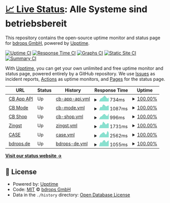 # [📈 Live Status](https://bdrops-GmbH.github.io/upptime): <!--live status--> **Alle Systeme sind betriebsbereit**

This repository contains the open-source uptime monitor and status page for [bdrops GmbH](https://bdrops.de), powered by [Upptime](https://github.com/upptime/upptime).

[![Uptime CI](https://github.com/koj-co/upptime/workflows/Uptime%20CI/badge.svg)](https://github.com/koj-co/upptime/actions?query=workflow%3A%22Uptime+CI%22)
[![Response Time CI](https://github.com/koj-co/upptime/workflows/Response%20Time%20CI/badge.svg)](https://github.com/koj-co/upptime/actions?query=workflow%3A%22Response+Time+CI%22)
[![Graphs CI](https://github.com/koj-co/upptime/workflows/Graphs%20CI/badge.svg)](https://github.com/koj-co/upptime/actions?query=workflow%3A%22Graphs+CI%22)
[![Static Site CI](https://github.com/koj-co/upptime/workflows/Static%20Site%20CI/badge.svg)](https://github.com/koj-co/upptime/actions?query=workflow%3A%22Static+Site+CI%22)
[![Summary CI](https://github.com/koj-co/upptime/workflows/Summary%20CI/badge.svg)](https://github.com/koj-co/upptime/actions?query=workflow%3A%22Summary+CI%22)

With [Upptime](https://upptime.js.org), you can get your own unlimited and free uptime monitor and status page, powered entirely by a GitHub repository. We use [Issues](https://github.com/bdrops-GmbH/upptime/issues) as incident reports, [Actions](https://github.com/bdrops-GmbH/upptime/actions) as uptime monitors, and [Pages](https://bdrops-GmbH.github.io/upptime) for the status page.

<!--start: status pages-->
<!-- This summary is generated by Upptime (https://github.com/upptime/upptime) -->
<!-- Do not edit this manually, your changes will be overwritten -->
<!-- prettier-ignore -->
| URL | Status | History | Response Time | Uptime |
| --- | ------ | ------- | ------------- | ------ |
| <img alt="" src="https://favicons.githubusercontent.com/app.cbmode.de" height="13"> [CB App API](https://app.cbmode.de/app/tiles) | Up | [cb-app-api.yml](https://github.com/bdrops-GmbH/upptime/commits/HEAD/history/cb-app-api.yml) | <details><summary><img alt="Response time graph" src="./graphs/cb-app-api/response-time-week.png" height="20"> 734ms</summary><br><a href="https://upptime.bdrops.space/history/cb-app-api"><img alt="Response time 908" src="https://img.shields.io/endpoint?url=https%3A%2F%2Fraw.githubusercontent.com%2Fbdrops-GmbH%2Fupptime%2FHEAD%2Fapi%2Fcb-app-api%2Fresponse-time.json"></a><br><a href="https://upptime.bdrops.space/history/cb-app-api"><img alt="24-hour response time 724" src="https://img.shields.io/endpoint?url=https%3A%2F%2Fraw.githubusercontent.com%2Fbdrops-GmbH%2Fupptime%2FHEAD%2Fapi%2Fcb-app-api%2Fresponse-time-day.json"></a><br><a href="https://upptime.bdrops.space/history/cb-app-api"><img alt="7-day response time 734" src="https://img.shields.io/endpoint?url=https%3A%2F%2Fraw.githubusercontent.com%2Fbdrops-GmbH%2Fupptime%2FHEAD%2Fapi%2Fcb-app-api%2Fresponse-time-week.json"></a><br><a href="https://upptime.bdrops.space/history/cb-app-api"><img alt="30-day response time 775" src="https://img.shields.io/endpoint?url=https%3A%2F%2Fraw.githubusercontent.com%2Fbdrops-GmbH%2Fupptime%2FHEAD%2Fapi%2Fcb-app-api%2Fresponse-time-month.json"></a><br><a href="https://upptime.bdrops.space/history/cb-app-api"><img alt="1-year response time 920" src="https://img.shields.io/endpoint?url=https%3A%2F%2Fraw.githubusercontent.com%2Fbdrops-GmbH%2Fupptime%2FHEAD%2Fapi%2Fcb-app-api%2Fresponse-time-year.json"></a></details> | <details><summary><a href="https://upptime.bdrops.space/history/cb-app-api">100.00%</a></summary><a href="https://upptime.bdrops.space/history/cb-app-api"><img alt="All-time uptime 99.98%" src="https://img.shields.io/endpoint?url=https%3A%2F%2Fraw.githubusercontent.com%2Fbdrops-GmbH%2Fupptime%2FHEAD%2Fapi%2Fcb-app-api%2Fuptime.json"></a><br><a href="https://upptime.bdrops.space/history/cb-app-api"><img alt="24-hour uptime 100.00%" src="https://img.shields.io/endpoint?url=https%3A%2F%2Fraw.githubusercontent.com%2Fbdrops-GmbH%2Fupptime%2FHEAD%2Fapi%2Fcb-app-api%2Fuptime-day.json"></a><br><a href="https://upptime.bdrops.space/history/cb-app-api"><img alt="7-day uptime 100.00%" src="https://img.shields.io/endpoint?url=https%3A%2F%2Fraw.githubusercontent.com%2Fbdrops-GmbH%2Fupptime%2FHEAD%2Fapi%2Fcb-app-api%2Fuptime-week.json"></a><br><a href="https://upptime.bdrops.space/history/cb-app-api"><img alt="30-day uptime 100.00%" src="https://img.shields.io/endpoint?url=https%3A%2F%2Fraw.githubusercontent.com%2Fbdrops-GmbH%2Fupptime%2FHEAD%2Fapi%2Fcb-app-api%2Fuptime-month.json"></a><br><a href="https://upptime.bdrops.space/history/cb-app-api"><img alt="1-year uptime 100.00%" src="https://img.shields.io/endpoint?url=https%3A%2F%2Fraw.githubusercontent.com%2Fbdrops-GmbH%2Fupptime%2FHEAD%2Fapi%2Fcb-app-api%2Fuptime-year.json"></a></details>
| <img alt="" src="https://favicons.githubusercontent.com/cbmode.de" height="13"> [CB Mode](https://cbmode.de) | Up | [cb-mode.yml](https://github.com/bdrops-GmbH/upptime/commits/HEAD/history/cb-mode.yml) | <details><summary><img alt="Response time graph" src="./graphs/cb-mode/response-time-week.png" height="20"> 1087ms</summary><br><a href="https://upptime.bdrops.space/history/cb-mode"><img alt="Response time 1111" src="https://img.shields.io/endpoint?url=https%3A%2F%2Fraw.githubusercontent.com%2Fbdrops-GmbH%2Fupptime%2FHEAD%2Fapi%2Fcb-mode%2Fresponse-time.json"></a><br><a href="https://upptime.bdrops.space/history/cb-mode"><img alt="24-hour response time 1201" src="https://img.shields.io/endpoint?url=https%3A%2F%2Fraw.githubusercontent.com%2Fbdrops-GmbH%2Fupptime%2FHEAD%2Fapi%2Fcb-mode%2Fresponse-time-day.json"></a><br><a href="https://upptime.bdrops.space/history/cb-mode"><img alt="7-day response time 1087" src="https://img.shields.io/endpoint?url=https%3A%2F%2Fraw.githubusercontent.com%2Fbdrops-GmbH%2Fupptime%2FHEAD%2Fapi%2Fcb-mode%2Fresponse-time-week.json"></a><br><a href="https://upptime.bdrops.space/history/cb-mode"><img alt="30-day response time 1177" src="https://img.shields.io/endpoint?url=https%3A%2F%2Fraw.githubusercontent.com%2Fbdrops-GmbH%2Fupptime%2FHEAD%2Fapi%2Fcb-mode%2Fresponse-time-month.json"></a><br><a href="https://upptime.bdrops.space/history/cb-mode"><img alt="1-year response time 1125" src="https://img.shields.io/endpoint?url=https%3A%2F%2Fraw.githubusercontent.com%2Fbdrops-GmbH%2Fupptime%2FHEAD%2Fapi%2Fcb-mode%2Fresponse-time-year.json"></a></details> | <details><summary><a href="https://upptime.bdrops.space/history/cb-mode">100.00%</a></summary><a href="https://upptime.bdrops.space/history/cb-mode"><img alt="All-time uptime 99.98%" src="https://img.shields.io/endpoint?url=https%3A%2F%2Fraw.githubusercontent.com%2Fbdrops-GmbH%2Fupptime%2FHEAD%2Fapi%2Fcb-mode%2Fuptime.json"></a><br><a href="https://upptime.bdrops.space/history/cb-mode"><img alt="24-hour uptime 100.00%" src="https://img.shields.io/endpoint?url=https%3A%2F%2Fraw.githubusercontent.com%2Fbdrops-GmbH%2Fupptime%2FHEAD%2Fapi%2Fcb-mode%2Fuptime-day.json"></a><br><a href="https://upptime.bdrops.space/history/cb-mode"><img alt="7-day uptime 100.00%" src="https://img.shields.io/endpoint?url=https%3A%2F%2Fraw.githubusercontent.com%2Fbdrops-GmbH%2Fupptime%2FHEAD%2Fapi%2Fcb-mode%2Fuptime-week.json"></a><br><a href="https://upptime.bdrops.space/history/cb-mode"><img alt="30-day uptime 100.00%" src="https://img.shields.io/endpoint?url=https%3A%2F%2Fraw.githubusercontent.com%2Fbdrops-GmbH%2Fupptime%2FHEAD%2Fapi%2Fcb-mode%2Fuptime-month.json"></a><br><a href="https://upptime.bdrops.space/history/cb-mode"><img alt="1-year uptime 100.00%" src="https://img.shields.io/endpoint?url=https%3A%2F%2Fraw.githubusercontent.com%2Fbdrops-GmbH%2Fupptime%2FHEAD%2Fapi%2Fcb-mode%2Fuptime-year.json"></a></details>
| <img alt="" src="https://favicons.githubusercontent.com/shop.cbmode.de" height="13"> [CB Shop](https://shop.cbmode.de) | Up | [cb-shop.yml](https://github.com/bdrops-GmbH/upptime/commits/HEAD/history/cb-shop.yml) | <details><summary><img alt="Response time graph" src="./graphs/cb-shop/response-time-week.png" height="20"> 996ms</summary><br><a href="https://upptime.bdrops.space/history/cb-shop"><img alt="Response time 927" src="https://img.shields.io/endpoint?url=https%3A%2F%2Fraw.githubusercontent.com%2Fbdrops-GmbH%2Fupptime%2FHEAD%2Fapi%2Fcb-shop%2Fresponse-time.json"></a><br><a href="https://upptime.bdrops.space/history/cb-shop"><img alt="24-hour response time 1402" src="https://img.shields.io/endpoint?url=https%3A%2F%2Fraw.githubusercontent.com%2Fbdrops-GmbH%2Fupptime%2FHEAD%2Fapi%2Fcb-shop%2Fresponse-time-day.json"></a><br><a href="https://upptime.bdrops.space/history/cb-shop"><img alt="7-day response time 996" src="https://img.shields.io/endpoint?url=https%3A%2F%2Fraw.githubusercontent.com%2Fbdrops-GmbH%2Fupptime%2FHEAD%2Fapi%2Fcb-shop%2Fresponse-time-week.json"></a><br><a href="https://upptime.bdrops.space/history/cb-shop"><img alt="30-day response time 1073" src="https://img.shields.io/endpoint?url=https%3A%2F%2Fraw.githubusercontent.com%2Fbdrops-GmbH%2Fupptime%2FHEAD%2Fapi%2Fcb-shop%2Fresponse-time-month.json"></a><br><a href="https://upptime.bdrops.space/history/cb-shop"><img alt="1-year response time 952" src="https://img.shields.io/endpoint?url=https%3A%2F%2Fraw.githubusercontent.com%2Fbdrops-GmbH%2Fupptime%2FHEAD%2Fapi%2Fcb-shop%2Fresponse-time-year.json"></a></details> | <details><summary><a href="https://upptime.bdrops.space/history/cb-shop">100.00%</a></summary><a href="https://upptime.bdrops.space/history/cb-shop"><img alt="All-time uptime 99.42%" src="https://img.shields.io/endpoint?url=https%3A%2F%2Fraw.githubusercontent.com%2Fbdrops-GmbH%2Fupptime%2FHEAD%2Fapi%2Fcb-shop%2Fuptime.json"></a><br><a href="https://upptime.bdrops.space/history/cb-shop"><img alt="24-hour uptime 100.00%" src="https://img.shields.io/endpoint?url=https%3A%2F%2Fraw.githubusercontent.com%2Fbdrops-GmbH%2Fupptime%2FHEAD%2Fapi%2Fcb-shop%2Fuptime-day.json"></a><br><a href="https://upptime.bdrops.space/history/cb-shop"><img alt="7-day uptime 100.00%" src="https://img.shields.io/endpoint?url=https%3A%2F%2Fraw.githubusercontent.com%2Fbdrops-GmbH%2Fupptime%2FHEAD%2Fapi%2Fcb-shop%2Fuptime-week.json"></a><br><a href="https://upptime.bdrops.space/history/cb-shop"><img alt="30-day uptime 100.00%" src="https://img.shields.io/endpoint?url=https%3A%2F%2Fraw.githubusercontent.com%2Fbdrops-GmbH%2Fupptime%2FHEAD%2Fapi%2Fcb-shop%2Fuptime-month.json"></a><br><a href="https://upptime.bdrops.space/history/cb-shop"><img alt="1-year uptime 100.00%" src="https://img.shields.io/endpoint?url=https%3A%2F%2Fraw.githubusercontent.com%2Fbdrops-GmbH%2Fupptime%2FHEAD%2Fapi%2Fcb-shop%2Fuptime-year.json"></a></details>
| <img alt="" src="https://favicons.githubusercontent.com/www.zingst.de" height="13"> [Zingst](https://www.zingst.de) | Up | [zingst.yml](https://github.com/bdrops-GmbH/upptime/commits/HEAD/history/zingst.yml) | <details><summary><img alt="Response time graph" src="./graphs/zingst/response-time-week.png" height="20"> 1731ms</summary><br><a href="https://upptime.bdrops.space/history/zingst"><img alt="Response time 2575" src="https://img.shields.io/endpoint?url=https%3A%2F%2Fraw.githubusercontent.com%2Fbdrops-GmbH%2Fupptime%2FHEAD%2Fapi%2Fzingst%2Fresponse-time.json"></a><br><a href="https://upptime.bdrops.space/history/zingst"><img alt="24-hour response time 1854" src="https://img.shields.io/endpoint?url=https%3A%2F%2Fraw.githubusercontent.com%2Fbdrops-GmbH%2Fupptime%2FHEAD%2Fapi%2Fzingst%2Fresponse-time-day.json"></a><br><a href="https://upptime.bdrops.space/history/zingst"><img alt="7-day response time 1731" src="https://img.shields.io/endpoint?url=https%3A%2F%2Fraw.githubusercontent.com%2Fbdrops-GmbH%2Fupptime%2FHEAD%2Fapi%2Fzingst%2Fresponse-time-week.json"></a><br><a href="https://upptime.bdrops.space/history/zingst"><img alt="30-day response time 1747" src="https://img.shields.io/endpoint?url=https%3A%2F%2Fraw.githubusercontent.com%2Fbdrops-GmbH%2Fupptime%2FHEAD%2Fapi%2Fzingst%2Fresponse-time-month.json"></a><br><a href="https://upptime.bdrops.space/history/zingst"><img alt="1-year response time 2570" src="https://img.shields.io/endpoint?url=https%3A%2F%2Fraw.githubusercontent.com%2Fbdrops-GmbH%2Fupptime%2FHEAD%2Fapi%2Fzingst%2Fresponse-time-year.json"></a></details> | <details><summary><a href="https://upptime.bdrops.space/history/zingst">100.00%</a></summary><a href="https://upptime.bdrops.space/history/zingst"><img alt="All-time uptime 99.93%" src="https://img.shields.io/endpoint?url=https%3A%2F%2Fraw.githubusercontent.com%2Fbdrops-GmbH%2Fupptime%2FHEAD%2Fapi%2Fzingst%2Fuptime.json"></a><br><a href="https://upptime.bdrops.space/history/zingst"><img alt="24-hour uptime 100.00%" src="https://img.shields.io/endpoint?url=https%3A%2F%2Fraw.githubusercontent.com%2Fbdrops-GmbH%2Fupptime%2FHEAD%2Fapi%2Fzingst%2Fuptime-day.json"></a><br><a href="https://upptime.bdrops.space/history/zingst"><img alt="7-day uptime 100.00%" src="https://img.shields.io/endpoint?url=https%3A%2F%2Fraw.githubusercontent.com%2Fbdrops-GmbH%2Fupptime%2FHEAD%2Fapi%2Fzingst%2Fuptime-week.json"></a><br><a href="https://upptime.bdrops.space/history/zingst"><img alt="30-day uptime 100.00%" src="https://img.shields.io/endpoint?url=https%3A%2F%2Fraw.githubusercontent.com%2Fbdrops-GmbH%2Fupptime%2FHEAD%2Fapi%2Fzingst%2Fuptime-month.json"></a><br><a href="https://upptime.bdrops.space/history/zingst"><img alt="1-year uptime 100.00%" src="https://img.shields.io/endpoint?url=https%3A%2F%2Fraw.githubusercontent.com%2Fbdrops-GmbH%2Fupptime%2FHEAD%2Fapi%2Fzingst%2Fuptime-year.json"></a></details>
| <img alt="" src="https://favicons.githubusercontent.com/cloppenburg-gruppe.de" height="13"> [CASE](https://cloppenburg-gruppe.de) | Up | [case.yml](https://github.com/bdrops-GmbH/upptime/commits/HEAD/history/case.yml) | <details><summary><img alt="Response time graph" src="./graphs/case/response-time-week.png" height="20"> 2562ms</summary><br><a href="https://upptime.bdrops.space/history/case"><img alt="Response time 2731" src="https://img.shields.io/endpoint?url=https%3A%2F%2Fraw.githubusercontent.com%2Fbdrops-GmbH%2Fupptime%2FHEAD%2Fapi%2Fcase%2Fresponse-time.json"></a><br><a href="https://upptime.bdrops.space/history/case"><img alt="24-hour response time 3317" src="https://img.shields.io/endpoint?url=https%3A%2F%2Fraw.githubusercontent.com%2Fbdrops-GmbH%2Fupptime%2FHEAD%2Fapi%2Fcase%2Fresponse-time-day.json"></a><br><a href="https://upptime.bdrops.space/history/case"><img alt="7-day response time 2562" src="https://img.shields.io/endpoint?url=https%3A%2F%2Fraw.githubusercontent.com%2Fbdrops-GmbH%2Fupptime%2FHEAD%2Fapi%2Fcase%2Fresponse-time-week.json"></a><br><a href="https://upptime.bdrops.space/history/case"><img alt="30-day response time 2892" src="https://img.shields.io/endpoint?url=https%3A%2F%2Fraw.githubusercontent.com%2Fbdrops-GmbH%2Fupptime%2FHEAD%2Fapi%2Fcase%2Fresponse-time-month.json"></a><br><a href="https://upptime.bdrops.space/history/case"><img alt="1-year response time 2731" src="https://img.shields.io/endpoint?url=https%3A%2F%2Fraw.githubusercontent.com%2Fbdrops-GmbH%2Fupptime%2FHEAD%2Fapi%2Fcase%2Fresponse-time-year.json"></a></details> | <details><summary><a href="https://upptime.bdrops.space/history/case">100.00%</a></summary><a href="https://upptime.bdrops.space/history/case"><img alt="All-time uptime 100.00%" src="https://img.shields.io/endpoint?url=https%3A%2F%2Fraw.githubusercontent.com%2Fbdrops-GmbH%2Fupptime%2FHEAD%2Fapi%2Fcase%2Fuptime.json"></a><br><a href="https://upptime.bdrops.space/history/case"><img alt="24-hour uptime 100.00%" src="https://img.shields.io/endpoint?url=https%3A%2F%2Fraw.githubusercontent.com%2Fbdrops-GmbH%2Fupptime%2FHEAD%2Fapi%2Fcase%2Fuptime-day.json"></a><br><a href="https://upptime.bdrops.space/history/case"><img alt="7-day uptime 100.00%" src="https://img.shields.io/endpoint?url=https%3A%2F%2Fraw.githubusercontent.com%2Fbdrops-GmbH%2Fupptime%2FHEAD%2Fapi%2Fcase%2Fuptime-week.json"></a><br><a href="https://upptime.bdrops.space/history/case"><img alt="30-day uptime 100.00%" src="https://img.shields.io/endpoint?url=https%3A%2F%2Fraw.githubusercontent.com%2Fbdrops-GmbH%2Fupptime%2FHEAD%2Fapi%2Fcase%2Fuptime-month.json"></a><br><a href="https://upptime.bdrops.space/history/case"><img alt="1-year uptime 100.00%" src="https://img.shields.io/endpoint?url=https%3A%2F%2Fraw.githubusercontent.com%2Fbdrops-GmbH%2Fupptime%2FHEAD%2Fapi%2Fcase%2Fuptime-year.json"></a></details>
| <img alt="" src="https://favicons.githubusercontent.com/bdrops.de" height="13"> [bdrops.de](https://bdrops.de) | Up | [bdrops-de.yml](https://github.com/bdrops-GmbH/upptime/commits/HEAD/history/bdrops-de.yml) | <details><summary><img alt="Response time graph" src="./graphs/bdrops-de/response-time-week.png" height="20"> 1055ms</summary><br><a href="https://upptime.bdrops.space/history/bdrops-de"><img alt="Response time 1188" src="https://img.shields.io/endpoint?url=https%3A%2F%2Fraw.githubusercontent.com%2Fbdrops-GmbH%2Fupptime%2FHEAD%2Fapi%2Fbdrops-de%2Fresponse-time.json"></a><br><a href="https://upptime.bdrops.space/history/bdrops-de"><img alt="24-hour response time 1263" src="https://img.shields.io/endpoint?url=https%3A%2F%2Fraw.githubusercontent.com%2Fbdrops-GmbH%2Fupptime%2FHEAD%2Fapi%2Fbdrops-de%2Fresponse-time-day.json"></a><br><a href="https://upptime.bdrops.space/history/bdrops-de"><img alt="7-day response time 1055" src="https://img.shields.io/endpoint?url=https%3A%2F%2Fraw.githubusercontent.com%2Fbdrops-GmbH%2Fupptime%2FHEAD%2Fapi%2Fbdrops-de%2Fresponse-time-week.json"></a><br><a href="https://upptime.bdrops.space/history/bdrops-de"><img alt="30-day response time 1146" src="https://img.shields.io/endpoint?url=https%3A%2F%2Fraw.githubusercontent.com%2Fbdrops-GmbH%2Fupptime%2FHEAD%2Fapi%2Fbdrops-de%2Fresponse-time-month.json"></a><br><a href="https://upptime.bdrops.space/history/bdrops-de"><img alt="1-year response time 1188" src="https://img.shields.io/endpoint?url=https%3A%2F%2Fraw.githubusercontent.com%2Fbdrops-GmbH%2Fupptime%2FHEAD%2Fapi%2Fbdrops-de%2Fresponse-time-year.json"></a></details> | <details><summary><a href="https://upptime.bdrops.space/history/bdrops-de">100.00%</a></summary><a href="https://upptime.bdrops.space/history/bdrops-de"><img alt="All-time uptime 100.00%" src="https://img.shields.io/endpoint?url=https%3A%2F%2Fraw.githubusercontent.com%2Fbdrops-GmbH%2Fupptime%2FHEAD%2Fapi%2Fbdrops-de%2Fuptime.json"></a><br><a href="https://upptime.bdrops.space/history/bdrops-de"><img alt="24-hour uptime 100.00%" src="https://img.shields.io/endpoint?url=https%3A%2F%2Fraw.githubusercontent.com%2Fbdrops-GmbH%2Fupptime%2FHEAD%2Fapi%2Fbdrops-de%2Fuptime-day.json"></a><br><a href="https://upptime.bdrops.space/history/bdrops-de"><img alt="7-day uptime 100.00%" src="https://img.shields.io/endpoint?url=https%3A%2F%2Fraw.githubusercontent.com%2Fbdrops-GmbH%2Fupptime%2FHEAD%2Fapi%2Fbdrops-de%2Fuptime-week.json"></a><br><a href="https://upptime.bdrops.space/history/bdrops-de"><img alt="30-day uptime 100.00%" src="https://img.shields.io/endpoint?url=https%3A%2F%2Fraw.githubusercontent.com%2Fbdrops-GmbH%2Fupptime%2FHEAD%2Fapi%2Fbdrops-de%2Fuptime-month.json"></a><br><a href="https://upptime.bdrops.space/history/bdrops-de"><img alt="1-year uptime 100.00%" src="https://img.shields.io/endpoint?url=https%3A%2F%2Fraw.githubusercontent.com%2Fbdrops-GmbH%2Fupptime%2FHEAD%2Fapi%2Fbdrops-de%2Fuptime-year.json"></a></details>

<!--end: status pages-->

[**Visit our status website →**](https://bdrops-GmbH.github.io/upptime)

## 📄 License

- Powered by: [Upptime](https://github.com/upptime/upptime)
- Code: [MIT](./LICENSE) © [bdrops GmbH](https://bdrops.de)
- Data in the `./history` directory: [Open Database License](https://opendatacommons.org/licenses/odbl/1-0/)
